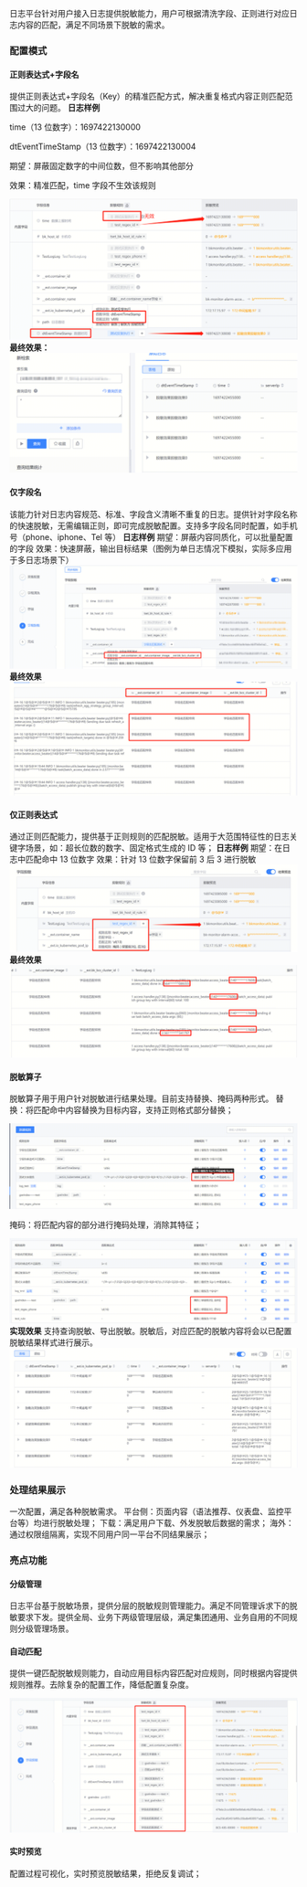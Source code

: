 日志平台针对用户接入日志提供脱敏能力，用户可根据清洗字段、正则进行对应日志内容的匹配，满足不同场景下脱敏的需求。

### 配置模式
#### 正则表达式+字段名
提供正则表达式+字段名（Key）的精准匹配方式，解决重复格式内容正则匹配范围过大的问题。
**日志样例**

time（13 位数字）：1697422130000

dtEventTimeStamp（13 位数字）：1697422130004

期望：屏蔽固定数字的中间位数，但不影响其他部分

效果：精准匹配，time 字段不生效该规则

![Alt text](media/2024072415110.png)
**最终效果：**
![Alt text](media/2024072415111.png)

#### 仅字段名
该能力针对日志内容规范、标准、字段含义清晰不重复的日志。提供针对字段名称的快速脱敏，无需编辑正则，即可完成脱敏配置。支持多字段名同时配置，如手机号（phone、iphone、Tel 等）
**日志样例**
期望：屏蔽内容同质化，可以批量配置的字段
效果：快速屏蔽，输出目标结果（图例为单日志情况下模拟，实际多应用于多日志场景下）
![Alt text](media/2024072415112.png)
**最终效果**
![Alt text](media/2024072415113.png)

#### 仅正则表达式
通过正则匹配能力，提供基于正则规则的匹配脱敏。适用于大范围特征性的日志关键字场景，如：超长位数的数字、固定格式生成的 ID 等；
**日志样例**
期望：在日志中匹配命中 13 位数字
效果：针对 13 位数字保留前 3 后 3 进行脱敏
![Alt text](media/2024072415114.png)
**最终效果**
![Alt text](media/2024072415115.png)

#### 脱敏算子
脱敏算子用于用户针对脱敏进行结果处理。目前支持替换、掩码两种形式。
替换：将匹配命中内容替换为目标内容，支持正则格式部分替换；

![Alt text](media/2024072415116.png)

掩码：将匹配内容的部分进行掩码处理，消除其特征；

![Alt text](media/2024072415117.png)
**实现效果**
支持查询脱敏、导出脱敏。脱敏后，对应匹配的脱敏内容将会以已配置脱敏结果样式进行展示。
![Alt text](media/2024072415118.png)

### 处理结果展示
一次配置，满足各种脱敏需求。
平台侧：页面内容（语法推荐、仪表盘、监控平台等）均进行脱敏处理；
下载：满足用户下载、外发脱敏后数据的需求；
海外：通过权限组隔离，实现不同用户同一平台不同结果展示；

### 亮点功能
#### 分级管理
日志平台基于脱敏场景，提供分层的脱敏规则管理能力。满足不同管理诉求下的脱敏要求下发。提供全局、业务下两级管理层级，满足集团通用、业务自用的不同规则分级管理场景。
#### 自动匹配
提供一键匹配脱敏规则能力，自动应用目标内容匹配对应规则，同时根据内容提供规则推荐。去除复杂的配置工作，降低配置复杂度。

![Alt text](media/2024072415119.png)

#### 实时预览
配置过程可视化，实时预览脱敏结果，拒绝反复调试；


